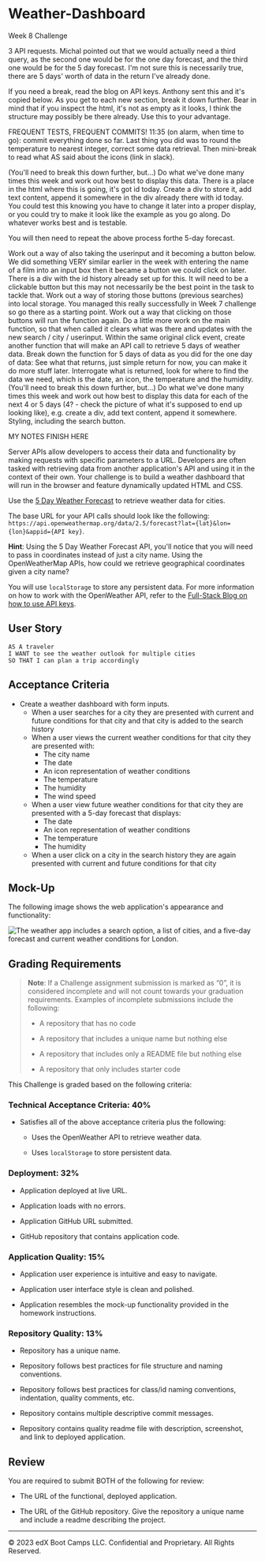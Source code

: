 # Weather-Dashboard
Week 8 Challenge

3 API requests.
Michal pointed out that we would actually need a third query, as the second one would be for the one day forecast, and the third one would be for the 5 day forecast. I'm not sure this is necessarily true, there are 5 days' worth of data in the return I've already done.

If you need a break, read the blog on API keys. Anthony sent this and it's copied below.
As you get to each new section, break it down further.
Bear in mind that if you inspect the html, it's not as empty as it looks, I think the structure may possibly be there already. Use this to your advantage.


FREQUENT TESTS, FREQUENT COMMITS!
11:35 (on alarm, when time to go): commit everything done so far. Last thing you did was to round the temperature to nearest integer, correct some data retrieval.
Then mini-break to read what AS said about the icons (link in slack).

(You'll need to break this down further, but...) Do what we've done many times this week and work out how best to display this data. There is a place in the html where this is going, it's got id today.
Create a div to store it, add text content, append it somewhere in the div already there with id today.
You could test this knowing you have to change it later into a proper display, or you could try to make it look like the example as you go along. Do whatever works best and is testable.

You will then need to repeat the above process forthe 5-day forecast.

Work out a way of also taking the userinput and it becoming a button below. We did something VERY similar earlier in the week with entering the name of a film into an input box then it became a button we could click on later. There is a div with the id history already set up for this.
It will need to be a clickable button but this may not necessarily be the best point in the task to tackle that.
Work out a way of storing those buttons (previous searches) into local storage. You managed this really successfully in Week 7 challenge so go there as a starting point.
Work out a way that clicking on those buttons will run the function again.
Do a little more work on the main function, so that when called it clears what was there and updates with the new search / city / userinput.
Within the same original click event, create another function that will make an API call to retrieve 5 days of weather data.
Break down the function for 5 days of data as you did for the one day of data:
See what that returns, just simple return for now, you can make it do more stuff later.
Interrogate what is returned, look for where to find the data we need, which is the date, an icon, the temperature and the humidity.
(You'll need to break this down further, but...) Do what we've done many times this week and work out how best to display this data for each of the next 4 or 5 days (4? - check the picture of what it's supposed to end up looking like), e.g. create a div, add text content, append it somewhere.
Styling, including the search button.
 
MY NOTES FINISH HERE

Server APIs allow developers to access their data and functionality by making requests with specific parameters to a URL. Developers are often tasked with retrieving data from another application's API and using it in the context of their own. Your challenge is to build a weather dashboard that will run in the browser and feature dynamically updated HTML and CSS.

Use the [5 Day Weather Forecast](https://openweathermap.org/forecast5) to retrieve weather data for cities. 

The base URL for your API calls should look like the following: `https://api.openweathermap.org/data/2.5/forecast?lat={lat}&lon={lon}&appid={API key}`.

**Hint**: Using the 5 Day Weather Forecast API, you'll notice that you will need to pass in coordinates instead of just a city name. Using the OpenWeatherMap APIs, how could we retrieve geographical coordinates given a city name?

You will use `localStorage` to store any persistent data. For more information on how to work with the OpenWeather API, refer to the [Full-Stack Blog on how to use API keys](https://coding-boot-camp.github.io/full-stack/apis/how-to-use-api-keys).

## User Story

```text
AS A traveler
I WANT to see the weather outlook for multiple cities
SO THAT I can plan a trip accordingly
```

## Acceptance Criteria

* Create a weather dashboard with form inputs.
  * When a user searches for a city they are presented with current and future conditions for that city and that city is added to the search history
  * When a user views the current weather conditions for that city they are presented with:
    * The city name
    * The date
    * An icon representation of weather conditions
    * The temperature
    * The humidity
    * The wind speed
  * When a user view future weather conditions for that city they are presented with a 5-day forecast that displays:
    * The date
    * An icon representation of weather conditions
    * The temperature
    * The humidity
  * When a user click on a city in the search history they are again presented with current and future conditions for that city

## Mock-Up

The following image shows the web application's appearance and functionality:

![The weather app includes a search option, a list of cities, and a five-day forecast and current weather conditions for London.](./assets/10-server-side-apis-challenge-demo.png)

## Grading Requirements

> **Note**: If a Challenge assignment submission is marked as “0”, it is considered incomplete and will not count towards your graduation requirements. Examples of incomplete submissions include the following:
>
> * A repository that has no code
>
> * A repository that includes a unique name but nothing else
>
> * A repository that includes only a README file but nothing else
>
> * A repository that only includes starter code

This Challenge is graded based on the following criteria:

### Technical Acceptance Criteria: 40%

* Satisfies all of the above acceptance criteria plus the following:

  * Uses the OpenWeather API to retrieve weather data.

  * Uses `localStorage` to store persistent data.

### Deployment: 32%

* Application deployed at live URL.

* Application loads with no errors.

* Application GitHub URL submitted.

* GitHub repository that contains application code.

### Application Quality: 15%

* Application user experience is intuitive and easy to navigate.

* Application user interface style is clean and polished.

* Application resembles the mock-up functionality provided in the homework instructions.

### Repository Quality: 13%

* Repository has a unique name.

* Repository follows best practices for file structure and naming conventions.

* Repository follows best practices for class/id naming conventions, indentation, quality comments, etc.

* Repository contains multiple descriptive commit messages.

* Repository contains quality readme file with description, screenshot, and link to deployed application.

## Review

You are required to submit BOTH of the following for review:

* The URL of the functional, deployed application.

* The URL of the GitHub repository. Give the repository a unique name and include a readme describing the project.

---

© 2023 edX Boot Camps LLC. Confidential and Proprietary. All Rights Reserved.
